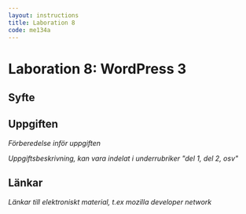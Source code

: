 ```yaml
---
layout: instructions
title: Laboration 8
code: me134a
---
```


# Laboration 8: WordPress 3

## Syfte

## Uppgiften

_Förberedelse inför uppgiften_

_Uppgiftsbeskrivning, kan vara indelat i underrubriker "del 1, del 2, osv"_

## Länkar

_Länkar till elektroniskt material, t.ex mozilla developer network_
